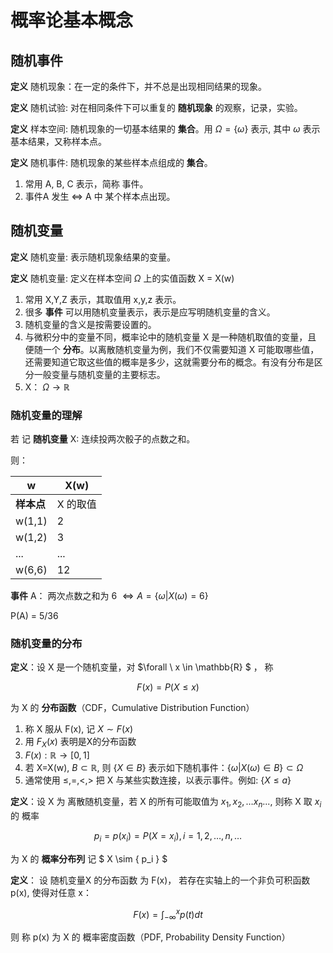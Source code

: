 # 概率论基本概念

## 随机事件

**定义**  随机现象：在一定的条件下，并不总是出现相同结果的现象。

**定义** 随机试验: 对在相同条件下可以重复的 **随机现象** 的观察，记录，实验。

**定义** 样本空间: 随机现象的一切基本结果的 **集合**。用 $\Omega = \{ \omega \}$ 表示, 其中 $\omega$ 表示基本结果，又称样本点。

**定义** 随机事件:	随机现象的某些样本点组成的 **集合**。

1. 常用 A, B, C 表示，简称 事件。
2. 事件A 发生 $\Leftrightarrow$  A  中 某个样本点出现。

## 随机变量

**定义** 随机变量: 表示随机现象结果的变量。

**定义** 随机变量: 定义在样本空间 $\Omega$ 上的实值函数 X = X(w)

1. 常用 X,Y,Z 表示，其取值用 x,y,z 表示。
2. 很多 **事件** 可以用随机变量表示，表示是应写明随机变量的含义。
3. 随机变量的含义是按需要设置的。
4. 与微积分中的变量不同，概率论中的随机变量 X 是一种随机取值的变量，且 便随一个 **分布**。以离散随机变量为例，我们不仅需要知道 X 可能取哪些值，还需要知道它取这些值的概率是多少，这就需要分布的概念。有没有分布是区分一般变量与随机变量的主要标志。
5. X： $\Omega \rightarrow \mathbb{R}$

### 随机变量的理解

若 记  **随机变量**  X: 连续投两次骰子的点数之和。

则：

| w          | X(w)     |
| ---------- | -------- |
| **样本点** | X 的取值 |
| w(1,1)     | 2        |
| w(1,2)     | 3        |
| ...        | ...      |
| w(6,6)     | 12       |

**事件** A： 两次点数之和为 6  $\Leftrightarrow A = \{ \omega  | X(\omega) = 6 \}$ 

P(A) = 5/36



### 随机变量的分布

**定义**：设 X 是一个随机变量，对 $\forall \ x \in \mathbb{R} $ ， 称

$$
F(x)=P(X \le x)
$$

 为 X 的 **分布函数**（CDF，Cumulative Distribution Function）

1.  称 X 服从 F(x), 记 $X \sim F(x)$
2. 用 $F_X(x)$ 表明是X的分布函数
3. $F(x) : \mathbb{R} \rightarrow [0,1]$ 
4. 若 X=X(w), $B \subset \mathbb{R}$, 则 $\{ X \in B \}$  表示如下随机事件：$\{ \omega | X(\omega) \in B \} \subset \Omega$
5. 通常使用 $\le,=,<,>$ 把 X 与某些实数连接，以表示事件。例如: $\{ X \le a\}$

**定义**：设 X 为 离散随机变量，若 X 的所有可能取值为 $x_1, x_2,\dots x_n ...,$ 则称 X 取 $x_i$ 的  概率

$$
p_i = p(x_i) = P(X=x_i), i=1,2,\dots,n,\dots
$$

为 X 的 **概率分布列**   记  $ X \sim \{  p_i \} $

**定义**： 设 随机变量X 的分布函数 为 F(x)， 若存在实轴上的一个非负可积函数 p(x), 使得对任意 x：

$$
F(x)= \int_{-\infty}^{x} p(t) dt
$$

则 称 p(x) 为 X 的 概率密度函数（PDF, Probability Density Function）